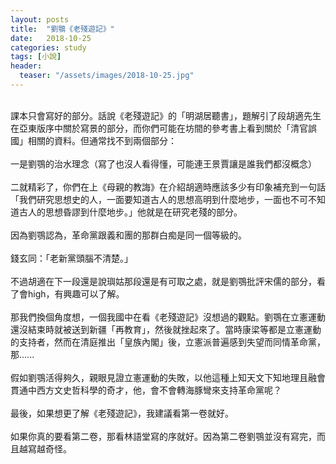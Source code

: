 ```yaml
---
layout: posts
title:  "劉鶚《老殘遊記》"
date:   2018-10-25
categories: study
tags: [小說]
header: 
  teaser: "/assets/images/2018-10-25.jpg"
---
```

<br>
課本只會寫好的部分。話說《老殘遊記》的「明湖居聽書」，題解引了段胡適先生在亞東版序中關於寫景的部分，而你們可能在坊間的參考書上看到關於「清官誤國」相關的資料。但通常找不到兩個部分：<br><br>
一是劉鶚的治水理念（寫了也沒人看得懂，可能連王景賈讓是誰我們都沒概念）<br><br>
二就精彩了，你們在上《母親的教誨》在介紹胡適時應該多少有印象補充到一句話「我們研究思想史的人，一面要知道古人的思想高明到什麼地步，一面也不可不知道古人的思想昏謬到什麼地步。」他就是在研究老殘的部分。<br><br>
因為劉鶚認為，革命黨跟義和團的那群白痴是同一個等級的。<br><br>
錢玄同：「老新黨頭腦不清楚。」<br><br>
不過胡適在下一段還是說璵姑那段還是有可取之處，就是劉鶚批評宋儒的部分，看了會high，有興趣可以了解。<br><br>
那我們換個角度想，一個我國中在看《老殘遊記》沒想過的觀點。劉鶚在立憲運動還沒結束時就被送到新疆「再教育」，然後就挫起來了。當時康梁等都是立憲運動的支持者，然而在清庭推出「皇族內閣」後，立憲派普遍感到失望而同情革命黨，那......<br><br>
假如劉鶚活得夠久，親眼見證立憲運動的失敗，以他這種上知天文下知地理且融會貫通中西方文史哲科學的奇才，他，會不會轉海豚彎來支持革命黨呢？<br><br>
最後，如果想更了解《老殘遊記》，我建議看第一卷就好。<br><br>
如果你真的要看第二卷，那看林語堂寫的序就好。因為第二卷劉鶚並沒有寫完，而且越寫越奇怪。<br><br>